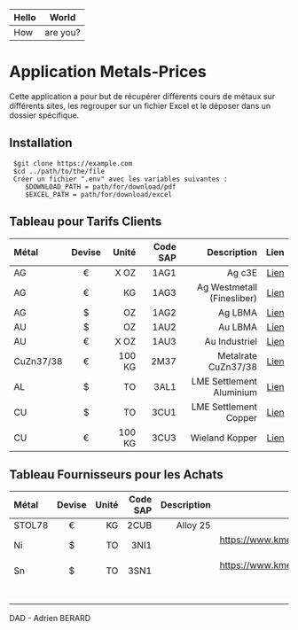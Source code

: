  | Hello | World |
 |---|---|
 | How | are you? |
# Application Metals-Prices

Cette application a pour but de récupérer différents cours de métaux sur différents sites, les regrouper sur un fichier Excel et le déposer dans un dossier spécifique.

## Installation
```
 $git clone https://example.com
 $cd ../path/to/the/file
 Créer un fichier ".env" avec les variables suivantes :
    $DOWNLOAD_PATH = path/for/download/pdf
    $EXCEL_PATH = path/for/download/excel
```
## Tableau pour Tarifs Clients

| Métal | Devise | Unité | Code SAP | Description | Lien |
|:--------------|:-------------:|--------------:|--------------:|--------------:|----------------------------------------------------------------------------------:|
| AG | € | X OZ | 1AG1 | Ag c3E | [Lien](https://www.cookson-clal.com/cours/cours.jsp?table=fins&datearch=) |
| AG | € | KG | 1AG3 | Ag Westmetall (Finesliber) | [Lien](https://www.westmetall.com/en/markdaten.php?action=table&field=Ag) |
| AG | $ | OZ | 1AG2 | Ag LBMA | [Lien](https://www.lbma.org.uk/prices-and-data/precious-metal-prices#/table) |
| AU | $ | OZ | 1AU2 | Au LBMA | [Lien](https://www.lbma.org.uk/prices-and-data/precious-metal-prices#/table) |
| AU | € | X OZ | 1AU3 | Au Industriel | [Lien](https://www.cookson-clal.com/cours/cours.jsp?table=fins&datearch=) |
| CuZn37/38 | € | 100 KG | 2M37 | Metalrate CuZn37/38 | [Lien](https://www.westmetall.com/en/markdaten.php?action=table&field=MB_MS_63_37) |
| AL | $ | TO | 3AL1 | LME Settlement Aluminium | [Lien](https://www.westmetall.com/en/markdaten.php?action=average&field=LME_AI_cash) |
| CU | $ | TO | 3CU1 | LME Settlement Copper | [Lien](https://www.westmetall.com/en/markdaten.php?action=table&field=LME_Cu_cash) |
| CU | € | 100 KG | 3CU3 | Wieland Kopper | [Lien](https://www.westmetall.com/en/markdaten.php?action=table&field=WI_Cu) |




## Tableau Fournisseurs pour les Achats

| Métal | Devise | Unité | Code SAP | Description | Lien |
|:--------------|:-------------:|--------------:|--------------:|--------------:|--------------:|
| STOL78 | € | KG | 2CUB | Alloy 25 | materion |
| Ni | $ | TO | 3NI1 |  | https://www.kme.com/fr/services/cours-des-metaux |
| Sn | $ | TO | 3SN1 |  | https://www.kme.com/fr/services/cours-des-metaux |
|  |  |  |  |  |  |
|  |  |  |  |  |  |
|  |  |  |  |  |  |
|  |  |  |  |  |  |
|  |  |  |  |  |  |
|  |  |  |  |  |  |

DAD - Adrien BERARD
